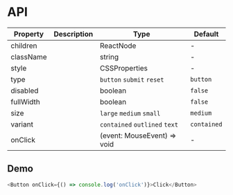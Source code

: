 # API

| Property  | Description | Type                          | Default     |
| --------- | ----------- | ----------------------------- | ----------- |
| children  |             | ReactNode                     | -           |
| className |             | string                        | -           |
| style     |             | CSSProperties                 | -           |
| type      |             | `button` `submit` `reset`     | `button`    |
| disabled  |             | boolean                       | `false`     |
| fullWidth |             | boolean                       | `false`     |
| size      |             | `large` `medium` `small`      | `medium`    |
| variant   |             | `contained` `outlined` `text` | `contained` |
| onClick   |             | (event: MouseEvent) => void   | -           |

## Demo

```javascript
<Button onClick={() => console.log('onClick')}>Click</Button>
```
